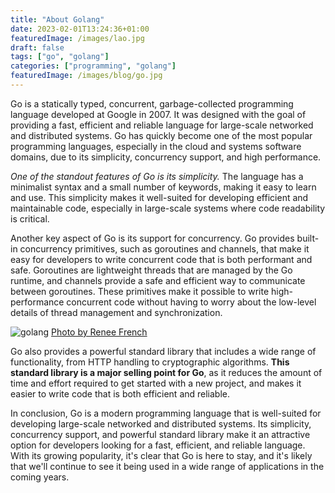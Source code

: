 ```yaml
---
title: "About Golang"
date: 2023-02-01T13:24:36+01:00
featuredImage: /images/lao.jpg
draft: false
tags: ["go", "golang"]
categories: ["programming", "golang"]
featuredImage: /images/blog/go.jpg
---
```


Go is a statically typed, concurrent, garbage-collected programming language developed at Google in 2007. It was designed with the goal of providing a fast, efficient and reliable language for large-scale networked and distributed systems. Go has quickly become one of the most popular programming languages, especially in the cloud and systems software domains, due to its simplicity, concurrency support, and high performance.

*One of the standout features of Go is its simplicity.* The language has a minimalist syntax and a small number of keywords, making it easy to learn and use. This simplicity makes it well-suited for developing efficient and maintainable code, especially in large-scale systems where code readability is critical.

Another key aspect of Go is its support for concurrency. Go provides built-in concurrency primitives, such as goroutines and channels, that make it easy for developers to write concurrent code that is both performant and safe. Goroutines are lightweight threads that are managed by the Go runtime, and channels provide a safe and efficient way to communicate between goroutines. These primitives make it possible to write high-performance concurrent code without having to worry about the low-level details of thread management and synchronization.

![golang](/images/blog/go.jpg)
[Photo by Renee French](http://reneefrench.blogspot.com/)

Go also provides a powerful standard library that includes a wide range of functionality, from HTTP handling to cryptographic algorithms. **This standard library is a major selling point for Go**, as it reduces the amount of time and effort required to get started with a new project, and makes it easier to write code that is both efficient and reliable.

In conclusion, Go is a modern programming language that is well-suited for developing large-scale networked and distributed systems. Its simplicity, concurrency support, and powerful standard library make it an attractive option for developers looking for a fast, efficient, and reliable language. With its growing popularity, it's clear that Go is here to stay, and it's likely that we'll continue to see it being used in a wide range of applications in the coming years.
